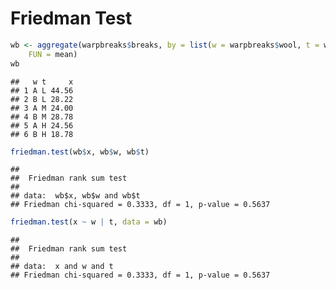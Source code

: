 Friedman Test
========================================================




```r
wb <- aggregate(warpbreaks$breaks, by = list(w = warpbreaks$wool, t = warpbreaks$tension), 
    FUN = mean)
wb
```

```
##   w t     x
## 1 A L 44.56
## 2 B L 28.22
## 3 A M 24.00
## 4 B M 28.78
## 5 A H 24.56
## 6 B H 18.78
```

```r
friedman.test(wb$x, wb$w, wb$t)
```

```
## 
## 	Friedman rank sum test
## 
## data:  wb$x, wb$w and wb$t
## Friedman chi-squared = 0.3333, df = 1, p-value = 0.5637
```

```r
friedman.test(x ~ w | t, data = wb)
```

```
## 
## 	Friedman rank sum test
## 
## data:  x and w and t
## Friedman chi-squared = 0.3333, df = 1, p-value = 0.5637
```


